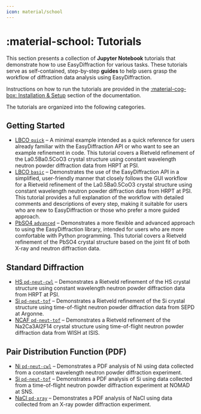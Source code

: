 ```yaml
---
icon: material/school
---
```


# :material-school: Tutorials

This section presents a collection of **Jupyter Notebook** tutorials that 
demonstrate how to use EasyDiffraction for various tasks. These tutorials serve
as self-contained, step-by-step **guides** to help users grasp the workflow of diffraction data
analysis using EasyDiffraction.

Instructions on how to run the tutorials are provided in the
[:material-cog-box: Installation & Setup](../installation-and-setup/index.md#running-tutorials)
section of the documentation.

The tutorials are organized into the following categories.

## Getting Started

- [LBCO `quick`](quick_single-fit_pd-neut-cwl_LBCO-HRPT.ipynb) –
  A minimal example intended as a quick reference for users already familiar 
  with the EasyDiffraction API or who want to see an example refinement in 
  code. This tutorial covers a Rietveld refinement of the La0.5Ba0.5CoO3 
  crystal structure using constant wavelength neutron powder diffraction data 
  from HRPT at PSI.
- [LBCO `basic`](basic_single-fit_pd-neut-cwl_LBCO-HRPT.ipynb) –
  Demonstrates the use of the EasyDiffraction API in a simplified, 
  user-friendly manner that closely follows the GUI workflow for a Rietveld
  refinement of the La0.5Ba0.5CoO3 crystal structure using constant wavelength
  neutron powder diffraction data from HRPT at PSI. This tutorial provides a 
  full explanation of the workflow with detailed comments and descriptions of 
  every step, making it suitable for users who are new to EasyDiffraction or 
  those who prefer a more guided approach.
- [PbSO4 `advanced`](advanced_joint-fit_pd-neut-xray-cwl_PbSO4.ipynb) –
  Demonstrates a more flexible and advanced approach to using the
  EasyDiffraction library, intended for users who are more comfortable with 
  Python programming. This tutorial covers a Rietveld refinement of the PbSO4 
  crystal structure based on the joint fit of both X-ray and neutron 
  diffraction data.

## Standard Diffraction

- [HS `pd-neut-cwl`](cryst-struct_pd-neut-cwl_HS-HRPT.ipynb) –
  Demonstrates a Rietveld refinement of the HS crystal structure using constant
  wavelength neutron powder diffraction data from HRPT at PSI.
- [Si `pd-neut-tof`](cryst-struct_pd-neut-tof_Si-SEPD.ipynb) –
  Demonstrates a Rietveld refinement of the Si crystal structure using
  time-of-flight neutron powder diffraction data from SEPD at Argonne.
- [NCAF `pd-neut-tof`](cryst-struct_pd-neut-tof_NCAF-WISH.ipynb) –
  Demonstrates a Rietveld refinement of the Na2Ca3Al2F14 crystal structure 
  using time-of-flight neutron powder diffraction data from WISH at ISIS.

## Pair Distribution Function (PDF)

- [Ni `pd-neut-cwl`](pdf_pd-neut-cwl_Ni.ipynb) –
  Demonstrates a PDF analysis of Ni using data collected from a constant
  wavelength neutron powder diffraction experiment.
- [Si `pd-neut-tof`](pdf_pd-neut-tof_Si-NOMAD.ipynb) –
  Demonstrates a PDF analysis of Si using data collected from a
  time-of-flight neutron powder diffraction experiment at NOMAD at SNS.
- [NaCl `pd-xray`](pdf_pd-xray_NaCl.ipynb) –
  Demonstrates a PDF analysis of NaCl using data collected from an X-ray
  powder diffraction experiment.

